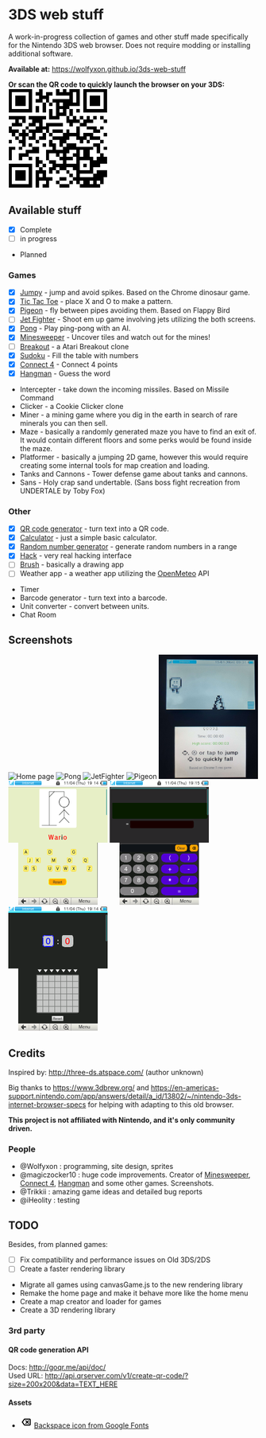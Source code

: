 # 3DS web stuff
A work-in-progress collection of games and other stuff made specifically for the Nintendo 3DS web browser.
Does not require modding or installing additional software.

**Available at:**
https://wolfyxon.github.io/3ds-web-stuff

**Or scan the QR code to quickly launch the browser on your 3DS:**  
![QR code](.github/urlQr.png)

## Available stuff
- [x] Complete
- [ ] in progress
- Planned
### Games
- [x] [Jumpy](https://wolfyxon.github.io/3ds-web-stuff/games/jumpy) - jump and avoid spikes. Based on the Chrome dinosaur game.
- [x] [Tic Tac Toe](https://wolfyxon.github.io/3ds-web-stuff/games/ttt) - place X and O to make a pattern.
- [x] [Pigeon](https://wolfyxon.github.io/3ds-web-stuff/games/pigeon) - fly between pipes avoiding them. Based on Flappy Bird
- [ ] [Jet Fighter](https://wolfyxon.github.io/3ds-web-stuff/games/jetfighter) - Shoot em up game involving jets utilizing the both screens.
- [x] [Pong](https://wolfyxon.github.io/3ds-web-stuff/games/pong) - Play ping-pong with an AI.
- [x] [Minesweeper](https://wolfyxon.github.io/3ds-web-stuff/games/minesweeper) - Uncover tiles and watch out for the mines!
- [ ] [Breakout](https://wolfyxon.github.io/3ds-web-stuff/games/breakout) - a Atari Breakout clone
- [x] [Sudoku](https://wolfyxon.github.io/3ds-web-stuff/games/sudoku) - Fill the table with numbers
- [x] [Connect 4](https://wolfyxon.github.io/3ds-web-stuff/games/connect4) - Connect 4 points
- [x] [Hangman](https://wolfyxon.github.io/3ds-web-stuff/games/hangman) - Guess the word
- Intercepter - take down the incoming missiles. Based on Missile Command
- Clicker - a Cookie Clicker clone
- Miner - a mining game where you dig in the earth in search of rare minerals you can then sell.
- Maze - basically a randomly generated maze you have to find an exit of. It would contain different floors and some perks would be found inside the maze.
- Platformer - basically a jumping 2D game, however this would require creating some internal tools for map creation and loading.
- Tanks and Cannons - Tower defense game about tanks and cannons.
- Sans - Holy crap sand undertable. (Sans boss fight recreation from UNDERTALE by Toby Fox)
### Other
- [x] [QR code generator](https://wolfyxon.github.io/3ds-web-stuff/other/qr) - turn text into a QR code.
- [x] [Calculator](https://wolfyxon.github.io/3ds-web-stuff/other/calculator) - just a simple basic calculator.
- [x] [Random number generator](https://wolfyxon.github.io/3ds-web-stuff/other/rand) - generate random numbers in a range
- [x] [Hack](https://wolfyxon.github.io/3ds-web-stuff/other/hack) - very real hacking interface
- [ ] [Brush](https://wolfyxon.github.io/3ds-web-stuff/other/brush) - basically a drawing app
- [ ] Weather app - a weather app utilizing the [OpenMeteo](https://open-meteo.com/) API
- Timer
- Barcode generator - turn text into a barcode.
- Unit converter - convert between units.
- Chat Room

## Screenshots
<p>
  <img alt="Home page" src=".github/screenshots/home.png" width="200px" height="250px">
  <img alt="Pong" src=".github/screenshots/pong.png" width="200px" height="250px">
  <img alt="JetFighter" src=".github/screenshots/jetfighter.png" width="200px" height="250px">
  <img alt="Pigeon" src=".github/screenshots/pigeon.png" width="200px" height="250px">
  <img alt="Jumpy" src=".github/screenshots/jumpy.png" width="200px" height="250px">
  <img alt="Hangman" src=".github/screenshots/hangman.png" width="200px" height="250px">
  <img alt="Calculator" src=".github/screenshots/calculator.png" width="200px" height="250px">
  <img alt="Connect 4" src=".github/screenshots/connect4.png" width="200px" height="250px">
</p>


## Credits
Inspired by: http://three-ds.atspace.com/ (author unknown)

Big thanks to https://www.3dbrew.org/ and https://en-americas-support.nintendo.com/app/answers/detail/a_id/13802/~/nintendo-3ds-internet-browser-specs for helping with adapting to this old browser.

**This project is not affiliated with Nintendo, and it's only community driven.**

### People
- @Wolfyxon : programming, site design, sprites
- @magiczocker10 : huge code improvements. Creator of [Minesweeper](https://wolfyxon.github.io/3ds-web-stuff/games/minesweeper), [Connect 4](https://wolfyxon.github.io/3ds-web-stuff/games/connect4), [Hangman](https://wolfyxon.github.io/3ds-web-stuff/games/hagman) and some other games. Screenshots.
- @Trikkii : amazing game ideas and detailed bug reports
- @iHeolity : testing

## TODO
Besides, from planned games:
- [ ] Fix compatibility and performance issues on Old 3DS/2DS
- [ ] Create a faster rendering library
- Migrate all games using canvasGame.js to the new rendering library
- Remake the home page and make it behave more like the home menu
- Create a map creator and loader for games
- Create a 3D rendering library

### 3rd party
#### QR code generation API
Docs: http://goqr.me/api/doc/  
Used URL: http://api.qrserver.com/v1/create-qr-code/?size=200x200&data=TEXT_HERE
#### Assets
- ![](other/calculator/backspace.png) [Backspace icon from Google Fonts](https://fonts.google.com/icons?selected=Material+Symbols+Outlined:backspace:FILL@0;wght@400;GRAD@0;opsz@24&icon.query=backspace)
